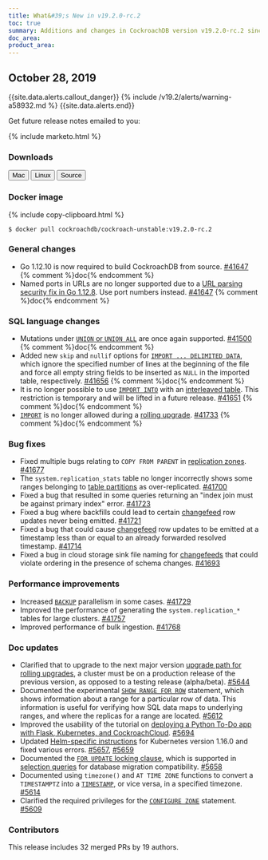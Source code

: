 ```yaml
---
title: What&#39;s New in v19.2.0-rc.2
toc: true
summary: Additions and changes in CockroachDB version v19.2.0-rc.2 since version v19.2.0-rc.1
doc_area: 
product_area: 
---
```


## October 28, 2019

{{site.data.alerts.callout_danger}}
{% include /v19.2/alerts/warning-a58932.md %}
{{site.data.alerts.end}}

Get future release notes emailed to you:

{% include marketo.html %}

### Downloads

<div id="os-tabs" class="clearfix os-tabs_button-outline-primary">
    <a href="https://binaries.cockroachdb.com/cockroach-v19.2.0-rc.2.darwin-10.9-amd64.tgz"><button id="mac" data-eventcategory="mac-binary-release-notes">Mac</button></a>
    <a href="https://binaries.cockroachdb.com/cockroach-v19.2.0-rc.2.linux-amd64.tgz"><button id="linux" data-eventcategory="linux-binary-release-notes">Linux</button></a>
    <a href="https://binaries.cockroachdb.com/cockroach-v19.2.0-rc.2.src.tgz"><button id="source" data-eventcategory="source-release-notes">Source</button></a>
</div>

### Docker image

{% include copy-clipboard.html %}
~~~shell
$ docker pull cockroachdb/cockroach-unstable:v19.2.0-rc.2
~~~

### General changes

- Go 1.12.10 is now required to build CockroachDB from source. [#41647][#41647] {% comment %}doc{% endcomment %}
- Named ports in URLs are no longer supported due to a [URL parsing security fix in Go 1.12.8](https://github.com/golang/go/commit/3226f2d492963d361af9dfc6714ef141ba606713). Use port numbers instead. [#41647][#41647] {% comment %}doc{% endcomment %}

### SQL language changes

- Mutations under [`UNION` or `UNION ALL`](../v19.2/selection-queries.html#union-combine-two-queries) are once again supported. [#41500][#41500] {% comment %}doc{% endcomment %}
- Added new `skip` and `nullif` options for [`IMPORT ... DELIMITED DATA`](../v19.2/import.html), which ignore the specified number of lines at the beginning of the file and force all empty string fields to be inserted as `NULL` in the imported table, respectively. [#41656][#41656] {% comment %}doc{% endcomment %}
- It is no longer possible to use [`IMPORT INTO`](../v19.2/import-into.html) with an [interleaved table](../v19.2/interleave-in-parent.html). This restriction is temporary and will be lifted in a future release. [#41651][#41651] {% comment %}doc{% endcomment %}
- [`IMPORT`](../v19.2/import.html) is no longer allowed during a [rolling upgrade](../v19.2/upgrade-cockroach-version.html). [#41733][#41733] {% comment %}doc{% endcomment %}

### Bug fixes

- Fixed multiple bugs relating to `COPY FROM PARENT` in [replication zones](../v19.2/configure-replication-zones.html). [#41677][#41677]
- The `system.replication_stats` table no longer incorrectly shows some ranges belonging to [table partitions](../v19.2/partitioning.html) as over-replicated. [#41700][#41700]
- Fixed a bug that resulted in some queries returning an "index join must be against primary index" error. [#41723][#41723]
- Fixed a bug where backfills could lead to certain [changefeed](../v19.2/change-data-capture.html) row updates never being emitted. [#41721][#41721]
- Fixed a bug that could cause [changefeed](../v19.2/change-data-capture.html) row updates to be emitted at a timestamp less than or equal to an already forwarded resolved timestamp. [#41714][#41714]
- Fixed a bug in cloud storage sink file naming for [changefeeds](../v19.2/change-data-capture.html) that could violate ordering in the presence of schema changes. [#41693][#41693]

### Performance improvements

- Increased [`BACKUP`](../v19.2/backup.html) parallelism in some cases. [#41729][#41729]
- Improved the performance of generating the `system.replication_*` tables for large clusters. [#41757][#41757]
- Improved performance of bulk ingestion. [#41768][#41768]

### Doc updates

- Clarified that to upgrade to the next major version [upgrade path for rolling upgrades](../v19.2/upgrade-cockroach-version.html), a cluster must be on a production release of the previous version, as opposed to a testing release (alpha/beta). [#5644][#5644]
- Documented the experimental [`SHOW RANGE FOR ROW`](../v19.2/show-range-for-row.html) statement, which shows information about a range for a particular row of data. This information is useful for verifying how SQL data maps to underlying ranges, and where the replicas for a range are located. [#5612][#5612]
- Improved the usability of the tutorial on [deploying a Python To-Do app with Flask, Kubernetes, and CockroachCloud](../cockroachcloud/deploy-a-python-to-do-app-with-flask-kubernetes-and-cockroachcloud.html). [#5694][#5694]
- Updated [Helm-specific instructions](../v19.2/orchestrate-cockroachdb-with-kubernetes.html) for Kubernetes version 1.16.0 and fixed various errors. [#5657][#5657], [#5659][#5659]
- Documented the [`FOR UPDATE` locking clause](../v19.2/postgresql-compatibility.html#locking-and-for-update), which is supported in [selection queries](../v19.2/selection-queries.html#parameters) for database migration compatibility. [#5658][#5658]
- Documented using `timezone()` and `AT TIME ZONE` functions to convert a `TIMESTAMPTZ` into a [`TIMESTAMP`](../v19.2/timestamp.html), or vice versa, in a specified timezone. [#5614][#5614]
- Clarified the required privileges for the [`CONFIGURE ZONE`](../v19.2/configure-zone.html) statement. [#5609][#5609]

### Contributors

This release includes 32 merged PRs by 19 authors.

[#41410]: https://github.com/cockroachdb/cockroach/pull/41410
[#41500]: https://github.com/cockroachdb/cockroach/pull/41500
[#41647]: https://github.com/cockroachdb/cockroach/pull/41647
[#41651]: https://github.com/cockroachdb/cockroach/pull/41651
[#41656]: https://github.com/cockroachdb/cockroach/pull/41656
[#41677]: https://github.com/cockroachdb/cockroach/pull/41677
[#41693]: https://github.com/cockroachdb/cockroach/pull/41693
[#41700]: https://github.com/cockroachdb/cockroach/pull/41700
[#41714]: https://github.com/cockroachdb/cockroach/pull/41714
[#41721]: https://github.com/cockroachdb/cockroach/pull/41721
[#41723]: https://github.com/cockroachdb/cockroach/pull/41723
[#41729]: https://github.com/cockroachdb/cockroach/pull/41729
[#41733]: https://github.com/cockroachdb/cockroach/pull/41733
[#41757]: https://github.com/cockroachdb/cockroach/pull/41757
[#41768]: https://github.com/cockroachdb/cockroach/pull/41768
[#5694]: https://github.com/cockroachdb/docs/pull/5694
[#5659]: https://github.com/cockroachdb/docs/pull/5659
[#5657]: https://github.com/cockroachdb/docs/pull/5657
[#5658]: https://github.com/cockroachdb/docs/pull/5658
[#5644]: https://github.com/cockroachdb/docs/pull/5644
[#5614]: https://github.com/cockroachdb/docs/pull/5614
[#5612]: https://github.com/cockroachdb/docs/pull/5612
[#5609]: https://github.com/cockroachdb/docs/pull/5609
